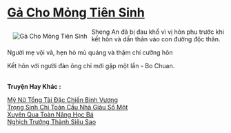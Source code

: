 <a href="https://truyentiki.com/ga-cho-mong-tien-sinh.33705/" title="Gả Cho Mỏng Tiên Sinh"><h1>Gả Cho Mỏng Tiên Sinh</h1></a><div style="display:table"><img align="right" style="float: left; padding: 10px;" src="https://truyentiki.com/a/img/str/src/33705.jpg" alt="Gả Cho Mỏng Tiên Sinh">Sheng An đã bị đau khổ vì vị hôn phu trước khi kết hôn và dấn thân vào con đường độc thân. <p></p> Người mẹ vội vã, hẹn hò mù quáng và thậm chí cưỡng hôn <p></p> Kết hôn với người đàn ông chỉ mới gặp một lần - Bo Chuan.</div><p><br><b>Truyện Hay Khác :</b></p><a href="https://truyentiki.com/my-nu-tong-tai-dac-chien-binh-vuong.33704/" alt="Mỹ Nữ Tổng Tài Đặc Chiến Binh Vương">Mỹ Nữ Tổng Tài Đặc Chiến Binh Vương</a><br/><a href="https://truyentiki.wordpress.com/2020/06/08/trong-sinh-chi-toan-cau-nha-giau-so-mot/" alt="Trọng Sinh Chi Toàn Cầu Nhà Giàu Số Một">Trọng Sinh Chi Toàn Cầu Nhà Giàu Số Một</a><br/><a href="https://github.com/nownovels/top500/tree/master/truyenhay/33858/" alt="Xuyên Qua Toàn Năng Học Bá">Xuyên Qua Toàn Năng Học Bá</a><br/><a href="https://github.com/nownovels/top500/tree/master/truyenhay/33553/" alt="Nghịch Trưởng Thành Siêu Sao">Nghịch Trưởng Thành Siêu Sao</a><br/>